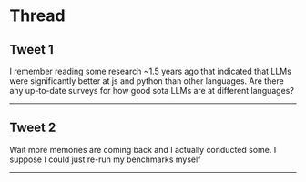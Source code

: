 # Thread

## Tweet 1

I remember reading some research ~1.5 years ago that indicated that LLMs were significantly better at js and python than other languages. Are there any up-to-date surveys for how good sota LLMs are at different languages?

---

## Tweet 2

Wait more memories are coming back and I actually conducted some. I suppose I could just re-run my benchmarks myself

---

